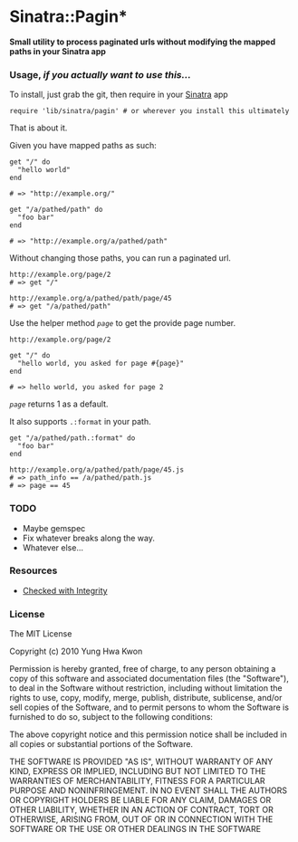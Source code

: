 Sinatra::Pagin*
=
**Small utility to process paginated urls without modifying the mapped paths in your Sinatra app**

### Usage, *if you actually want to use this...*

To install, just grab the git, then require in your [Sinatra][0] app

    require 'lib/sinatra/pagin' # or wherever you install this ultimately

That is about it. 

Given you have mapped paths as such:

    get "/" do
      "hello world"
    end
    
    # => "http://example.org/"
    
    get "/a/pathed/path" do
      "foo bar"
    end
    
    # => "http://example.org/a/pathed/path"
    
Without changing those paths, you can run a paginated url.

    http://example.org/page/2
    # => get "/"
    
    http://example.org/a/pathed/path/page/45
    # => get "/a/pathed/path"

Use the helper method *`page`* to get the provide page number.

    http://example.org/page/2

    get "/" do
      "hello world, you asked for page #{page}"
    end
    
    # => hello world, you asked for page 2
    
*`page`* returns 1 as a default.

It also supports `.:format` in your path.

    get "/a/pathed/path.:format" do
      "foo bar"
    end
    
    http://example.org/a/pathed/path/page/45.js
    # => path_info == /a/pathed/path.js
    # => page == 45

### TODO

- Maybe gemspec
- Fix whatever breaks along the way.
- Whatever else...

### Resources

- [Checked with Integrity][1]


### License

The MIT License

Copyright (c) 2010 Yung Hwa Kwon

Permission is hereby granted, free of charge, to any person obtaining a copy
of this software and associated documentation files (the "Software"), to deal
in the Software without restriction, including without limitation the rights
to use, copy, modify, merge, publish, distribute, sublicense, and/or sell
copies of the Software, and to permit persons to whom the Software is
furnished to do so, subject to the following conditions:

The above copyright notice and this permission notice shall be included in
all copies or substantial portions of the Software.

THE SOFTWARE IS PROVIDED "AS IS", WITHOUT WARRANTY OF ANY KIND, EXPRESS OR
IMPLIED, INCLUDING BUT NOT LIMITED TO THE WARRANTIES OF MERCHANTABILITY,
FITNESS FOR A PARTICULAR PURPOSE AND NONINFRINGEMENT. IN NO EVENT SHALL THE
AUTHORS OR COPYRIGHT HOLDERS BE LIABLE FOR ANY CLAIM, DAMAGES OR OTHER
LIABILITY, WHETHER IN AN ACTION OF CONTRACT, TORT OR OTHERWISE, ARISING FROM,
OUT OF OR IN CONNECTION WITH THE SOFTWARE OR THE USE OR OTHER DEALINGS IN
THE SOFTWARE

[0]: http://www.sinatrarb.com/
[1]: http://ci.damncarousel.com/sintra-pagin